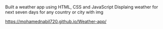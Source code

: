 
 Built a weather app using HTML, CSS and JavaScript
	Displaing weather for next seven days for any country or city with img

https://mohamednabil720.github.io/Weather-app/
